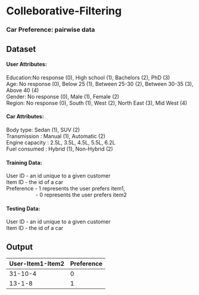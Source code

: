 # Colleborative-Filtering
### Car Preference: pairwise data
## Dataset
#### User Attributes: </br>
Education:No response (0), High school (1), Bachelors (2), PhD (3) </br>
Age: No response (0), Below 25 (1), Between 25-30 (2), Between 30-35 (3), Above 40 (4) </br>
Gender: No response (0), Male (1), Female (2) </br>
Region: No response (0), South (1), West (2), North East (3), Mid West (4) </br>
#### Car Attributes: </br>
Body type: Sedan (1), SUV (2) </br>
Transmission : Manual (1), Automatic (2) </br>
Engine capacity : 2.5L, 3.5L, 4.5L, 5.5L, 6.2L </br>
Fuel consumed : Hybrid (1), Non-Hybrid (2) </br>
#### Training Data: </br>
User ID - an id unique to a given customer </br>
Item ID - the id of a car </br>
Preference - 1 represents the user prefers item1, </br>
&nbsp;&nbsp;&nbsp;&nbsp;&nbsp;&nbsp;&nbsp;&nbsp;&nbsp;&nbsp;&nbsp;&nbsp;&nbsp;&nbsp;&nbsp;&nbsp;&nbsp;&nbsp;&nbsp;&nbsp;- 0 represents the user prefers item2 </br>
#### Testing Data: </br>
User ID - an id unique to a given customer </br>
Item ID - the id of a car </br>
## Output
User-Item1-Item2 | Preference 
--- | --- | 
31-10-4 | 0 |
13-1-8 | 1 |
